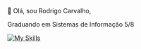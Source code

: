 👋 Olá, sou Rodrigo Carvalho,

Graduando em Sistemas de Informação 5/8

[![My Skills](https://skillicons.dev/icons?i=next,nodejs,python,ts)](https://skillicons.dev)
